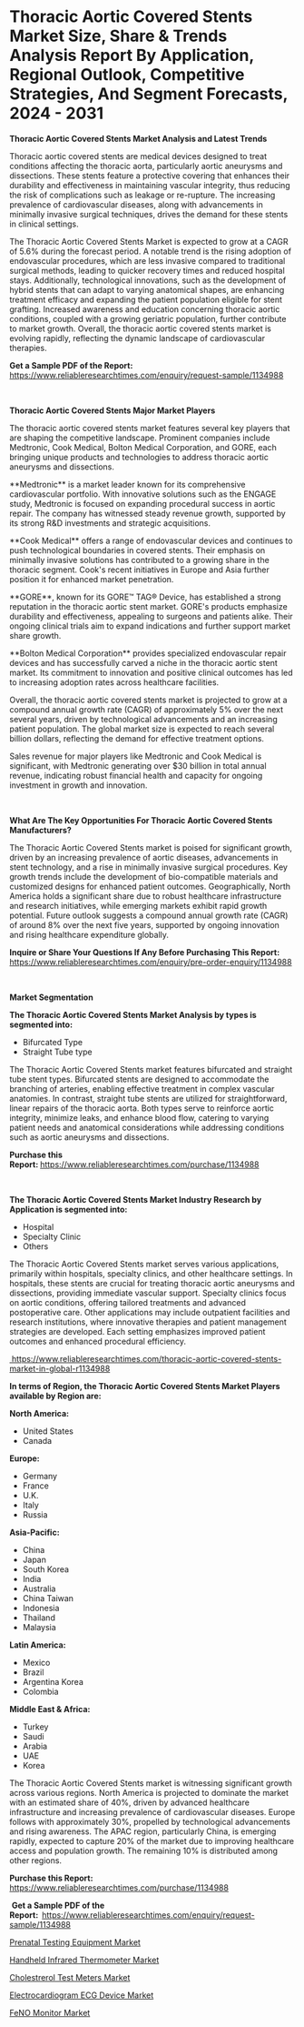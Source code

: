 <p><h1>Thoracic Aortic Covered Stents Market Size, Share & Trends Analysis Report By Application, Regional Outlook, Competitive Strategies, And Segment Forecasts, 2024 - 2031</h1></p><p><strong>Thoracic Aortic Covered Stents Market Analysis and Latest Trends</strong></p>
<p><p>Thoracic aortic covered stents are medical devices designed to treat conditions affecting the thoracic aorta, particularly aortic aneurysms and dissections. These stents feature a protective covering that enhances their durability and effectiveness in maintaining vascular integrity, thus reducing the risk of complications such as leakage or re-rupture. The increasing prevalence of cardiovascular diseases, along with advancements in minimally invasive surgical techniques, drives the demand for these stents in clinical settings.</p><p>The Thoracic Aortic Covered Stents Market is expected to grow at a CAGR of 5.6% during the forecast period. A notable trend is the rising adoption of endovascular procedures, which are less invasive compared to traditional surgical methods, leading to quicker recovery times and reduced hospital stays. Additionally, technological innovations, such as the development of hybrid stents that can adapt to varying anatomical shapes, are enhancing treatment efficacy and expanding the patient population eligible for stent grafting. Increased awareness and education concerning thoracic aortic conditions, coupled with a growing geriatric population, further contribute to market growth. Overall, the thoracic aortic covered stents market is evolving rapidly, reflecting the dynamic landscape of cardiovascular therapies.</p></p>
<p><strong>Get a Sample PDF of the Report:&nbsp;</strong> <a href="https://www.reliableresearchtimes.com/enquiry/request-sample/1134988?utm_campaign=1486&utm_medium=2&utm_source=Github&utm_content=ia&utm_term=13102024&utm_id=thoracic-aortic-covered-stents">https://www.reliableresearchtimes.com/enquiry/request-sample/1134988</a></p>
<p>&nbsp;</p>
<p><strong>Thoracic Aortic Covered Stents Major Market Players</strong></p>
<p><p>The thoracic aortic covered stents market features several key players that are shaping the competitive landscape. Prominent companies include Medtronic, Cook Medical, Bolton Medical Corporation, and GORE, each bringing unique products and technologies to address thoracic aortic aneurysms and dissections.</p><p>**Medtronic** is a market leader known for its comprehensive cardiovascular portfolio. With innovative solutions such as the ENGAGE study, Medtronic is focused on expanding procedural success in aortic repair. The company has witnessed steady revenue growth, supported by its strong R&D investments and strategic acquisitions.</p><p>**Cook Medical** offers a range of endovascular devices and continues to push technological boundaries in covered stents. Their emphasis on minimally invasive solutions has contributed to a growing share in the thoracic segment. Cook's recent initiatives in Europe and Asia further position it for enhanced market penetration.</p><p>**GORE**, known for its GORE™ TAG® Device, has established a strong reputation in the thoracic aortic stent market. GORE's products emphasize durability and effectiveness, appealing to surgeons and patients alike. Their ongoing clinical trials aim to expand indications and further support market share growth.</p><p>**Bolton Medical Corporation** provides specialized endovascular repair devices and has successfully carved a niche in the thoracic aortic stent market. Its commitment to innovation and positive clinical outcomes has led to increasing adoption rates across healthcare facilities.</p><p>Overall, the thoracic aortic covered stents market is projected to grow at a compound annual growth rate (CAGR) of approximately 5% over the next several years, driven by technological advancements and an increasing patient population. The global market size is expected to reach several billion dollars, reflecting the demand for effective treatment options.</p><p>Sales revenue for major players like Medtronic and Cook Medical is significant, with Medtronic generating over $30 billion in total annual revenue, indicating robust financial health and capacity for ongoing investment in growth and innovation.</p></p>
<p>&nbsp;</p>
<p><strong>What Are The Key Opportunities For Thoracic Aortic Covered Stents Manufacturers?</strong></p>
<p><p>The Thoracic Aortic Covered Stents market is poised for significant growth, driven by an increasing prevalence of aortic diseases, advancements in stent technology, and a rise in minimally invasive surgical procedures. Key growth trends include the development of bio-compatible materials and customized designs for enhanced patient outcomes. Geographically, North America holds a significant share due to robust healthcare infrastructure and research initiatives, while emerging markets exhibit rapid growth potential. Future outlook suggests a compound annual growth rate (CAGR) of around 8% over the next five years, supported by ongoing innovation and rising healthcare expenditure globally.</p></p>
<p><strong>Inquire or Share Your Questions If Any Before Purchasing This Report:</strong> <a href="https://www.reliableresearchtimes.com/enquiry/pre-order-enquiry/1134988?utm_campaign=1486&utm_medium=2&utm_source=Github&utm_content=ia&utm_term=13102024&utm_id=thoracic-aortic-covered-stents">https://www.reliableresearchtimes.com/enquiry/pre-order-enquiry/1134988</a></p>
<p>&nbsp;</p>
<p><strong>Market Segmentation</strong></p>
<p><strong>The Thoracic Aortic Covered Stents Market Analysis by types is segmented into:</strong></p>
<p><ul><li>Bifurcated Type</li><li>Straight Tube type</li></ul></p>
<p><p>The Thoracic Aortic Covered Stents market features bifurcated and straight tube stent types. Bifurcated stents are designed to accommodate the branching of arteries, enabling effective treatment in complex vascular anatomies. In contrast, straight tube stents are utilized for straightforward, linear repairs of the thoracic aorta. Both types serve to reinforce aortic integrity, minimize leaks, and enhance blood flow, catering to varying patient needs and anatomical considerations while addressing conditions such as aortic aneurysms and dissections.</p></p>
<p><strong>Purchase this Report:&nbsp;</strong><a href="https://www.reliableresearchtimes.com/purchase/1134988?utm_campaign=1486&utm_medium=2&utm_source=Github&utm_content=ia&utm_term=13102024&utm_id=thoracic-aortic-covered-stents">https://www.reliableresearchtimes.com/purchase/1134988</a></p>
<p>&nbsp;</p>
<p><strong>The Thoracic Aortic Covered Stents Market Industry Research by Application is segmented into:</strong></p>
<p><ul><li>Hospital</li><li>Specialty Clinic</li><li>Others</li></ul></p>
<p><p>The Thoracic Aortic Covered Stents market serves various applications, primarily within hospitals, specialty clinics, and other healthcare settings. In hospitals, these stents are crucial for treating thoracic aortic aneurysms and dissections, providing immediate vascular support. Specialty clinics focus on aortic conditions, offering tailored treatments and advanced postoperative care. Other applications may include outpatient facilities and research institutions, where innovative therapies and patient management strategies are developed. Each setting emphasizes improved patient outcomes and enhanced procedural efficiency.</p></p>
<p><a href="https://www.reliableresearchtimes.com/thoracic-aortic-covered-stents-market-in-global-r1134988?utm_campaign=1486&utm_medium=2&utm_source=Github&utm_content=ia&utm_term=13102024&utm_id=thoracic-aortic-covered-stents">&nbsp;https://www.reliableresearchtimes.com/thoracic-aortic-covered-stents-market-in-global-r1134988</a></p>
<p><strong>In terms of Region, the Thoracic Aortic Covered Stents Market Players available by Region are:</strong></p>
<p>
    <p> <strong> North America: </strong>
        <ul>
            <li>United States</li>
            <li>Canada</li>
        </ul>
        </p> 
    <p> <strong> Europe: </strong>
        <ul>
            <li>Germany</li>
            <li>France</li>
            <li>U.K.</li>
            <li>Italy</li>
            <li>Russia</li>
        </ul>
        </p> 
    <p> <strong> Asia-Pacific: </strong>
        <ul>
            <li>China</li>
            <li>Japan</li>
            <li>South Korea</li>
            <li>India</li>
            <li>Australia</li>
            <li>China Taiwan</li>
            <li>Indonesia</li>
            <li>Thailand</li>
            <li>Malaysia</li>
        </ul>
        </p> 
    <p> <strong> Latin America: </strong>
        <ul>
            <li>Mexico</li>
            <li>Brazil</li>
            <li>Argentina Korea</li>
            <li>Colombia</li>
        </ul>
        </p> 
    <p> <strong> Middle East & Africa: </strong>
        <ul>
            <li>Turkey</li>
            <li>Saudi</li>
            <li>Arabia</li>
            <li>UAE</li>
            <li>Korea</li>
        </ul>
    </p>
    </p>
<p><p>The Thoracic Aortic Covered Stents market is witnessing significant growth across various regions. North America is projected to dominate the market with an estimated share of 40%, driven by advanced healthcare infrastructure and increasing prevalence of cardiovascular diseases. Europe follows with approximately 30%, propelled by technological advancements and rising awareness. The APAC region, particularly China, is emerging rapidly, expected to capture 20% of the market due to improving healthcare access and population growth. The remaining 10% is distributed among other regions.</p></p>
<p><strong>Purchase this Report: </strong><a href="https://www.reliableresearchtimes.com/purchase/1134988?utm_campaign=1486&utm_medium=2&utm_source=Github&utm_content=ia&utm_term=13102024&utm_id=thoracic-aortic-covered-stents">https://www.reliableresearchtimes.com/purchase/1134988</a></p>
<p>&nbsp;<strong>Get a Sample PDF of the Report:&nbsp;&nbsp;</strong><a href="https://www.reliableresearchtimes.com/enquiry/request-sample/1134988?utm_campaign=1486&utm_medium=2&utm_source=Github&utm_content=ia&utm_term=13102024&utm_id=thoracic-aortic-covered-stents">https://www.reliableresearchtimes.com/enquiry/request-sample/1134988</a></p>
<p><strong></strong></p>
<p><p><a href="https://www.linkedin.com/pulse/prenatal-testing-equipment-market-drivers-challenges-forecast-vtsce?utm_campaign=1486&utm_medium=2&utm_source=Github&utm_content=ia&utm_term=13102024&utm_id=thoracic-aortic-covered-stents">Prenatal Testing Equipment Market</a></p><p><a href="https://www.linkedin.com/pulse/global-handheld-infrared-thermometer-market-size-trends-8fy0e?utm_campaign=1486&utm_medium=2&utm_source=Github&utm_content=ia&utm_term=13102024&utm_id=thoracic-aortic-covered-stents">Handheld Infrared Thermometer Market</a></p><p><a href="https://www.linkedin.com/pulse/cholestrerol-test-meters-market-outlook-forecast-from-2024-v65je?utm_campaign=1486&utm_medium=2&utm_source=Github&utm_content=ia&utm_term=13102024&utm_id=thoracic-aortic-covered-stents">Cholestrerol Test Meters Market</a></p><p><a href="https://www.linkedin.com/pulse/electrocardiogram-ecg-device-market-size-share-trends-analysis-ik18e?utm_campaign=1486&utm_medium=2&utm_source=Github&utm_content=ia&utm_term=13102024&utm_id=thoracic-aortic-covered-stents">Electrocardiogram ECG Device Market</a></p><p><a href="https://www.linkedin.com/pulse/key-drivers-feno-monitor-market-trends-future-outlook-lnnwe?utm_campaign=1486&utm_medium=2&utm_source=Github&utm_content=ia&utm_term=13102024&utm_id=thoracic-aortic-covered-stents">FeNO Monitor Market</a></p></p>